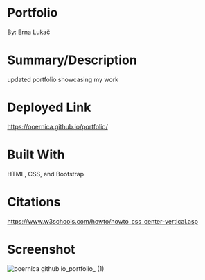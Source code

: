# Portfolio
By: Erna Lukač

# Summary/Description
updated portfolio showcasing my work

# Deployed Link
https://ooernica.github.io/portfolio/

# Built With

HTML, CSS, and Bootstrap

# Citations

https://www.w3schools.com/howto/howto_css_center-vertical.asp

# Screenshot
![ooernica github io_portfolio_ (1)](https://user-images.githubusercontent.com/91104984/149438722-b9ee4720-761d-4941-acd9-228be868d570.png)
